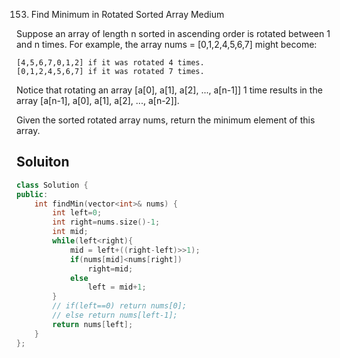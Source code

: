 153. Find Minimum in Rotated Sorted Array
Medium

Suppose an array of length n sorted in ascending order is rotated between 1 and n times. For example, the array nums = [0,1,2,4,5,6,7] might become:

    [4,5,6,7,0,1,2] if it was rotated 4 times.
    [0,1,2,4,5,6,7] if it was rotated 7 times.

Notice that rotating an array [a[0], a[1], a[2], ..., a[n-1]] 1 time results in the array [a[n-1], a[0], a[1], a[2], ..., a[n-2]].

Given the sorted rotated array nums, return the minimum element of this array.

## Soluiton

```C++
class Solution {
public:
    int findMin(vector<int>& nums) {
        int left=0;
        int right=nums.size()-1;
        int mid;
        while(left<right){
            mid = left+((right-left)>>1);
            if(nums[mid]<nums[right])
                right=mid;
            else
                left = mid+1;
        }
        // if(left==0) return nums[0];
        // else return nums[left-1];
        return nums[left];
    }
};

```